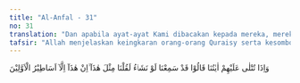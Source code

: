 ```yaml
---
title: "Al-Anfal - 31"
no: 31
translation: "Dan apabila ayat-ayat Kami dibacakan kepada mereka, mereka berkata, “Sesungguhnya kami telah mendengar (ayat-ayat seperti ini), jika kami menghendaki niscaya kami dapat membacakan yang seperti ini. (Al-Qur'an) ini tidak lain hanyalah dongeng orang-orang terdahulu.”"
tafsir: "Allah menjelaskan keingkaran orang-orang Quraisy serta kesombongan mereka terhadap seruan Nabi, terutama ketika mendengar ayat-ayat yang dibacakan oleh Nabi. Mereka menanggapinya dengan sikap yang sombong. Mereka menganggap diri mereka dapat membacakan seperti itu. Perkataan ini adalah perkataan yang ditandaskan oleh an-Nadhar bin al-Haris dari Bani Abdid Dar. Ia pulang pergi ke Persia dan mendengar dari mereka tentang Rustam dan Isfandiar dari beberapa orang ajam yang terkemuka. Dia sering bertemu dengan orang-orang Yahudi dan Nasrani, maka dia mendengar dari mereka isi Kitab Taurat dan Injil.\n\nLalu Allah menerangkan sebab-sebab mengapa orang-orang Quraisy itu mengemukakan anggapan demikian, yaitu lantaran mereka menganggap ayat-ayat Al-Quran yang dibacakan Nabi Muhammad dan pengikut-pengikutnya menyerupai kisah-kisah yang terdapat dalam Kitab Taurat dan Injil. Itulah sebabnya, mengapa mereka merasa sanggup untuk membacakan ayat-ayat yang dibacakan oleh Nabi. Mereka beranggapan bahwa ayat-ayat yang dibaca oleh Muhammad itu bukanlah wahyu, melainkan dongengan-dongengan orang-orang purbakala.\n\nNamun demikian, boleh jadi yang mengeluarkan kata-kata itu ialah an-Nadhar, kemudian diikuti oleh yang lain. Tetapi mereka itu tidak meyakini bahwa ayat-ayat yang dibaca itu adalah dongengan-dongengan orang-orang dahulu, yang bersimpang-siur dan tidak pula beranggapan bahwa Muhammad yang membuat-buatnya, karena mereka tidak pernah menuduh Muhammad seorang pendusta.\n\nAllah berfirman:\n\nKarena sebenarnya mereka bukan mendustakan engkau, tetapi orang yang zalim itu mengingkari ayat-ayat Allah. (al-Anam/6: 33)\n\nDan firman Allah:\n\nDan mereka berkata, \"(Itu hanya) dongeng-dongeng orang terdahulu, yang diminta agar dituliskan, lalu dibacakanlah dongeng itu kepadanya setiap pagi dan petang.\" (al-Furqan/25: 5)\n\nSebenarnya mereka bukan tidak meyakini kebenaran ayat-ayat itu, karena mereka sebenarnya telah mengetahui bahwa Nabi Muhammad itu adalah ummi, tetapi mereka mengatakan demikian itu hanyalah untuk merintangi orang-orang agar tidak mau mendengarkan Al-Quran.\n\nAda pula yang beranggapan bahwa pemimpin-pemimpin Quraisy seperti an-Nadhar bin al-Haris, Abu Jahal, dan al-Walid bin Mugirah sama-sama bersepakat untuk menyuruh orang agar tidak mendengarkan Al-Quran. Kemudian mereka datang ke rumah Nabi pada waktu malam untuk mendengarkannya dan mereka tertarik kepada Al-Quran itu. Karena begitu berkesannya bacaan Al-Quran pada hati mereka sehingga al-Walid bin Mugirah mengucapkan kata-kata yang terkenal, \"Sesungguhnya Al-Quran bernilai tinggi\". Itulah sebabnya mereka menghalang-halangi orang-orang Arab mendengarkan ayat-ayat Al-Quran dan menjauhkan orang-orang Arab dari Al-Quran, mereka mengatakan bahwa Al-Quran itu sihir."
---
```


وَاِذَا تُتْلٰى عَلَيْهِمْ اٰيٰتُنَا قَالُوْا قَدْ سَمِعْنَا لَوْ نَشَاۤءُ لَقُلْنَا مِثْلَ هٰذَآ  ۙاِنْ هٰذَآ اِلَّآ اَسَاطِيْرُ الْاَوَّلِيْنَ
